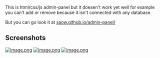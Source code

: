 This is html/css/js admin-panel but it doesen't work yet well for example you can't add or remove because it isn't connected with any database.

But you can go look it at [saow.github.io/admin-panel/](https://saow.github.io/admin-panel/)

## Screenshots
[![image.png](https://i.postimg.cc/CL19Mtrv/image.png)](https://postimg.cc/NL3dpNcT)
[![image.png](https://i.postimg.cc/x1j8d0Dw/image.png)](https://postimg.cc/BXy4Yfvp)
[![image.png](https://i.postimg.cc/zXGYb3vF/image.png)](https://postimg.cc/V5pV2fjJ)
